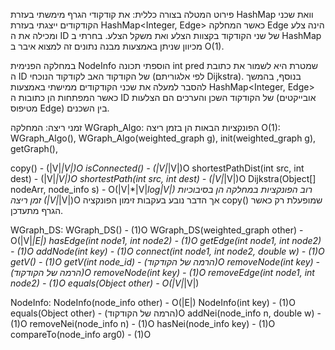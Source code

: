 פירוט המטלה בצורה כללית:
את קודקודי הגרף מימשתי בעזרת HashMap וואת שכני הקודקודים ייצגתי בעזרת HashMap<Integer, Edge>
כאשר המחלקה Edge הינה צלע ומכילה את ה ID של שני הקודקוד בקצוות הצלע ואת משקל הצלע.
בחרתי ב HashMap מכיוון שניתן באמצעות מבנה נתונים זה למצוא איבר ב O(1).

במחלקה הפנימית NodeInfo הוספתי תכונה int pred שמטרת היא לשמור את כתובת ה ID של הקודקוד האב לקודקוד הנוכחי (לפי אלגוריתם Dijkstra).
בנוסף, בהמשך להסבר למעלה את שכני הקודקודים ממישתי באמצעות HashMap<Integer, Edge> כאשר המפתחות הן כתובות ה ID של הקודקוד השכן 
והערכים הם הצלעות (אובייקטים מטיפוס Edge) בין השכנים.

זמני ריצה:
המחלקה WGraph_Algo:
הפונקציות הבאות הן בזמן ריצה O(1):
WGraph_Algo(), WGraph_Algo(weighted_graph g), init(weighted_graph g), getGraph(), 

copy() - (|V|*|V|)O
isConnected() - (|V|*|V|)O
shortestPathDist(int src, int dest) - (|V|*|V|)O
shortestPath(int src, int dest) - (|V|*|V|)O
Dijkstra(Object[] nodeArr, node_info s) - O(|V|*|V|*log|V|)
רוב הפונקציות במחלקה הן בסיבוכיות זמן ריצה (|V|*|V|)O אך הדבר נובע בעקבות זימון הפונקציה copy()
שמופעלת רק כאשר הגרף מתעדכן.


WGraph_DS:
WGraph_DS() - (1)O
WGraph_DS(weighted_graph other) - O(|V|*|E|)
hasEdge(int node1, int node2) - (1)O
getEdge(int node1, int node2) - (1)O
addNode(int key) - (1)O
connect(int node1, int node2, double w) - (1)O
getV() - (1)O
getV(int node_id) - (הרמה של הקודקוד)O
removeNode(int key) - (הרמה של הקודקוד)O
removeNode(int key) - (1)O
removeEdge(int node1, int node2) - (1)O
equals(Object other) - O(|V|*|V|)


NodeInfo:
NodeInfo(node_info other) - O(|E|)
NodeInfo(int key) - (1)O
equals(Object other) - (הרמה של הקודקוד)O
addNei(node_info n, double w) - (1)O
removeNei(node_info n) - (1)O
hasNei(node_info key) - (1)O
compareTo(node_info arg0) - (1)O